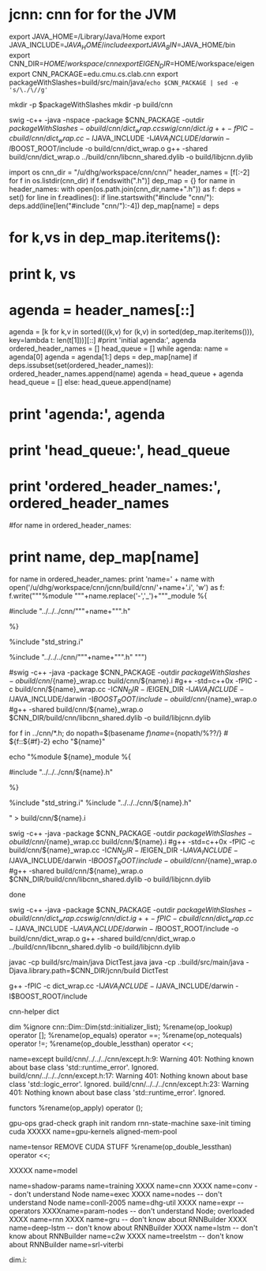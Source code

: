 # jcnn: cnn for for the JVM

export JAVA_HOME=/Library/Java/Home
export JAVA_INCLUDE=$JAVA_HOME/include
export JAVA_BIN=$JAVA_HOME/bin
export CNN_DIR=$HOME/workspace/cnn
export EIGEN_DIR=$HOME/workspace/eigen
export CNN_PACKAGE=edu.cmu.cs.clab.cnn
export packageWithSlashes=build/src/main/java/`echo $CNN_PACKAGE | sed -e 's/\./\//g'`


mkdir -p $packageWithSlashes
mkdir -p build/cnn

swig -c++ -java -nspace -package $CNN_PACKAGE -outdir $packageWithSlashes -o build/cnn/dict_wrap.cc swig/cnn/dict.i
g++ -fPIC -c build/cnn/dict_wrap.cc -I$JAVA_INCLUDE -I$JAVA_INCLUDE/darwin -I$BOOST_ROOT/include -o build/cnn/dict_wrap.o
g++ -shared build/cnn/dict_wrap.o ../build/cnn/libcnn_shared.dylib -o build/libjcnn.dylib


import os
cnn_dir = "/u/dhg/workspace/cnn/cnn/"
header_names = [f[:-2] for f in os.listdir(cnn_dir) if f.endswith(".h")]
dep_map = {}
for name in header_names:
  with open(os.path.join(cnn_dir,name+".h")) as f:
    deps = set()
    for line in f.readlines():
      if line.startswith("#include \"cnn/"):
        deps.add(line[len("#include \"cnn/"):-4])
  dep_map[name] = deps

# for k,vs in dep_map.iteritems():
#   print k, vs

# agenda = header_names[::]
agenda = [k for k,v in sorted(((k,v) for (k,v) in sorted(dep_map.iteritems())), key=lambda t: len(t[1]))][::]
#print 'initial agenda:', agenda
ordered_header_names = []
head_queue = []
while agenda:
  name = agenda[0]
  agenda = agenda[1:]
  deps = dep_map[name]
  if deps.issubset(set(ordered_header_names)):
    ordered_header_names.append(name)
    agenda = head_queue + agenda
    head_queue = []
  else:
    head_queue.append(name)
#  print 'agenda:', agenda
#  print 'head_queue:', head_queue
#  print 'ordered_header_names:', ordered_header_names
    
    
#for name in ordered_header_names:
#  print name, dep_map[name]

<!-- 
with open('/u/dhg/workspace/cnn/jcnn/build/cnn/cnn.i', 'w') as f:
  f.write("""%module cnn
%{\n
""")
  for name in ordered_header_names:
    f.write("#include \"../../../cnn/"+name+".h\"\n")
  f.write("""
%}\n
%include \"std_string.i\"
\n""")
  for name in ordered_header_names:
    f.write("%include \"../../../cnn/"+name+".h\"\n")

  swig -c++ -java -package $CNN_PACKAGE -outdir $packageWithSlashes -o build/cnn/cnn_wrap.cc build/cnn/cnn.i

  #swig -c++ -java -package $CNN_PACKAGE -outdir $packageWithSlashes -o build/cnn/${name}_wrap.cc build/cnn/${name}.i
  #g++ -std=c++0x -fPIC -c build/cnn/${name}_wrap.cc -I$CNN_DIR -I$EIGEN_DIR -I$JAVA_INCLUDE -I$JAVA_INCLUDE/darwin -I$BOOST_ROOT/include -o build/cnn/${name}_wrap.o
  #g++ -shared build/cnn/${name}_wrap.o $CNN_DIR/build/cnn/libcnn_shared.dylib -o build/libjcnn.dylib
done
 -->


for name in ordered_header_names:
  print 'name=' + name
  with open('/u/dhg/workspace/cnn/jcnn/build/cnn/'+name+'.i', 'w') as f:
    f.write("""%module """+name.replace('-','_')+"""_module
%{

#include \"../../../cnn/"""+name+""".h\"

%}

%include \"std_string.i\"

%include \"../../../cnn/"""+name+""".h\"
""")


  #swig -c++ -java -package $CNN_PACKAGE -outdir $packageWithSlashes -o build/cnn/${name}_wrap.cc build/cnn/${name}.i
  #g++ -std=c++0x -fPIC -c build/cnn/${name}_wrap.cc -I$CNN_DIR -I$EIGEN_DIR -I$JAVA_INCLUDE -I$JAVA_INCLUDE/darwin -I$BOOST_ROOT/include -o build/cnn/${name}_wrap.o
  #g++ -shared build/cnn/${name}_wrap.o $CNN_DIR/build/cnn/libcnn_shared.dylib -o build/libjcnn.dylib










for f in ../cnn/*.h; do
  nopath=$(basename $f)
  name=${nopath/%??/}  # ${f::${#f}-2}
  echo "${name}"

  echo "%module ${name}_module
%{

#include \"../../../cnn/${name}.h\"

%}

%include \"std_string.i\"
%include \"../../../cnn/${name}.h\"

" > build/cnn/${name}.i

  swig -c++ -java -package $CNN_PACKAGE -outdir $packageWithSlashes -o build/cnn/${name}_wrap.cc build/cnn/${name}.i
  #g++ -std=c++0x -fPIC -c build/cnn/${name}_wrap.cc -I$CNN_DIR -I$EIGEN_DIR -I$JAVA_INCLUDE -I$JAVA_INCLUDE/darwin -I$BOOST_ROOT/include -o build/cnn/${name}_wrap.o
  #g++ -shared build/cnn/${name}_wrap.o $CNN_DIR/build/cnn/libcnn_shared.dylib -o build/libjcnn.dylib
  
done







swig -c++ -java -package $CNN_PACKAGE -outdir $packageWithSlashes -o build/cnn/dict_wrap.cc swig/cnn/dict.i
g++ -fPIC -c build/cnn/dict_wrap.cc -I$JAVA_INCLUDE -I$JAVA_INCLUDE/darwin -I$BOOST_ROOT/include -o build/cnn/dict_wrap.o
g++ -shared build/cnn/dict_wrap.o ../build/cnn/libcnn_shared.dylib -o build/libjcnn.dylib

















javac -cp build/src/main/java DictTest.java
java -cp .:build/src/main/java -Djava.library.path=$CNN_DIR/jcnn/build DictTest













g++ -fPIC -c dict_wrap.cc -I$JAVA_INCLUDE -I$JAVA_INCLUDE/darwin -I$BOOST_ROOT/include


























cnn-helper
dict

dim
%ignore cnn::Dim::Dim(std::initializer_list<long>);
%rename(op_lookup) operator [];
%rename(op_equals) operator ==;
%rename(op_notequals) operator !=;
%rename(op_double_lessthan) operator <<;

name=except
build/cnn/../../../cnn/except.h:9: Warning 401: Nothing known about base class 'std::runtime_error'. Ignored.
build/cnn/../../../cnn/except.h:17: Warning 401: Nothing known about base class 'std::logic_error'. Ignored.
build/cnn/../../../cnn/except.h:23: Warning 401: Nothing known about base class 'std::runtime_error'. Ignored.

functors
%rename(op_apply) operator ();

gpu-ops
grad-check
graph
init
random
rnn-state-machine
saxe-init
timing
cuda
XXXXX name=gpu-kernels
aligned-mem-pool

name=tensor
REMOVE CUDA STUFF
%rename(op_double_lessthan) operator <<;

XXXXX name=model


name=shadow-params
name=training
XXXX name=cnn
XXXX name=conv  -- don't understand Node
name=exec
XXXX name=nodes  -- don't understand Node
name=conll-2005
name=dhg-util
XXXX name=expr  -- operators
XXXXname=param-nodes  -- don't understand Node; overloaded
XXXX name=rnn
XXXX name=gru   -- don't know about RNNBuilder
XXXX name=deep-lstm   -- don't know about RNNBuilder
XXXX name=lstm   -- don't know about RNNBuilder
name=c2w
XXXX name=treelstm   -- don't know about RNNBuilder
name=srl-viterbi



dim.i:




